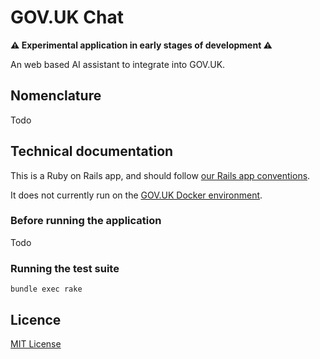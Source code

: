 # GOV.UK Chat

**⚠️ Experimental application in early stages of development ⚠️**

An web based AI assistant to integrate into GOV.UK.

## Nomenclature

Todo

## Technical documentation

This is a Ruby on Rails app, and should follow [our Rails app conventions](https://docs.publishing.service.gov.uk/manual/conventions-for-rails-applications.html).

It does not currently run on the [GOV.UK Docker environment](https://github.com/alphagov/govuk-docker).

### Before running the application

Todo

### Running the test suite

```
bundle exec rake
```

## Licence

[MIT License](LICENCE)
